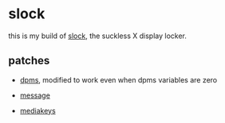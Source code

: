 # slock

this is my build of [slock](https://tools.suckless.org/slock), the suckless X display locker.

## patches

- [dpms](https://tools.suckless.org/slock/patches/dpms),
modified to work even when dpms variables are zero

- [message](https://tools.suckless.org/slock/patches/message)

- [mediakeys](https://tools.suckless.org/slock/patches/mediakeys)

